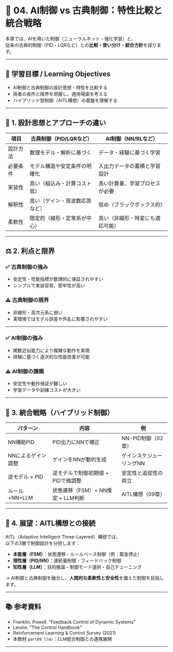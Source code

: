 # 🧮 04. AI制御 vs 古典制御：特性比較と統合戦略

本章では、AIを用いた制御（ニューラルネット・強化学習）と、  
従来の古典的制御（PID・LQRなど）との**比較・使い分け・統合方針**を探ります。

---

## 🎯 学習目標 / Learning Objectives

- AI制御と古典制御の設計思想・特性を比較する  
- 両者の長所と限界を把握し、適用場面を考える  
- ハイブリッド型制御（AITL構想）の基盤を理解する

---

## 🧠 1. 設計思想とアプローチの違い

| 項目         | 古典制御（PID/LQRなど）             | AI制御（NN/RLなど）                 |
|--------------|------------------------------------|-------------------------------------|
| 設計方法     | 数理モデル・解析に基づく            | データ・経験に基づく学習            |
| 必要条件     | モデル構造や安定条件の明確化        | 入出力データの蓄積と学習設計        |
| 実装性       | 高い（組込み・計算コスト低）         | 高い計算量、学習プロセスが必要       |
| 解釈性       | 高い（ゲイン・周波数応答など）       | 低め（ブラックボックス的）          |
| 柔軟性       | 限定的（線形・定常系が中心）         | 高い（非線形・時変にも適応可能）     |

---

## ⚖️ 2. 利点と限界

### ✅ 古典制御の強み

- 安定性・性能指標が数理的に保証されやすい  
- シンプルで実装容易、堅牢性が高い  

### ⚠️ 古典制御の限界

- 非線形・高次元系に弱い  
- 実環境ではモデル誤差や外乱に影響されやすい  

---

### ✅ AI制御の強み

- 関数近似能力により複雑な動作を実現  
- 経験に基づく逐次的な性能改善が可能  

### ⚠️ AI制御の課題

- 安定性や動作保証が難しい  
- 学習データや訓練コストが大きい

---

## 🔁 3. 統合戦略（ハイブリッド制御）

| パターン             | 内容                                   | 例                                     |
|----------------------|----------------------------------------|----------------------------------------|
| NN補助PID            | PID出力にNNで補正                      | NN-PID制御（02章）                     |
| NNによるゲイン調整   | ゲインをNNが動的生成                   | ゲインスケジューリングNN              |
| 逆モデル × PID       | 逆モデルで制御初期値 + PIDで微調整     | 安定性と追従性の両立                   |
| ルール+NN+LLM        | 状態遷移（FSM）+ NN推定 + LLM判断      | AITL構想（09章）                       |

---

## 🔮 4. 展望：AITL構想との接続

AITL（Adaptive Intelligent Three-Layered）構想では、  
以下の3層で制御設計を分担します：

- **本能層（FSM）**：状態遷移・ルールベース制御（例：緊急停止）  
- **理性層（PID/NN）**：連続量制御・フィードバック制御  
- **知性層（LLM）**：目的推論・制御モード選択・自己チューニング

→ AI制御と古典制御を融合し、**人間的な柔軟性と安全性**を備えた制御を目指します。

---

## 📚 参考資料

- Franklin, Powell. “Feedback Control of Dynamic Systems”  
- Levine. “The Control Handbook”  
- Reinforcement Learning & Control Survey (2021)  
- 本教材 `part09_llm/`：LLM統合制御との連携展開

---
